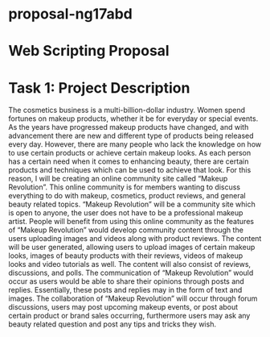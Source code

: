 # proposal-ng17abd

# Web Scripting Proposal

# Task 1: Project Description

The cosmetics business is a multi-billion-dollar industry. Women spend fortunes on makeup products, whether it be for everyday or special events. As the years have progressed makeup products have changed, and with advancement there are new and different type of products being released every day. However, there are many people who lack the knowledge on how to use certain products or achieve certain makeup looks. As each person has a certain need when it comes to enhancing beauty, there are certain products and techniques which can be used to achieve that look. For this reason, I will be creating an online community site called “Makeup Revolution”. This online community is for members wanting to discuss everything to do with makeup, cosmetics, product reviews, and general beauty related topics. “Makeup Revolution” will be a community site which is open to anyone, the user does not have to be a professional makeup artist. People will benefit from using this online community as the features of “Makeup Revolution” would develop community content through the users uploading images and videos along with product reviews. The content will be user generated, allowing users to upload images of certain makeup looks, images of beauty products with their reviews, videos of makeup looks and video tutorials as well. The content will also consist of reviews, discussions, and polls. The communication of “Makeup Revolution” would occur as users would be able to share their opinions through posts and replies. Essentially, these posts and replies may in the form of text and images. The collaboration of “Makeup Revolution” will occur through forum discussions, users may post upcoming makeup events, or post about certain product or brand sales occurring, furthermore users may ask any beauty related question and post any tips and tricks they wish. 
